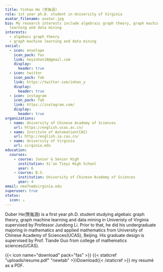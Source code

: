 ```yaml
---
title: Yinhan He (贺胤涵)
role: 1st year ph.D. student in University of Virginia
avatar_filename: avatar.jpg
bio: My research interests include algebraic graph theory, graph machine
  learning and data mining
interests:
  - algebaic graph theory
  - graph machine learning and data mining
social:
  - icon: envelope
    icon_pack: fas
    link: heyinhan18@gmail.com
    display:
      header: true
  - icon: twitter
    icon_pack: fab
    link: https://twitter.com/inhan_y
    display:
      header: true
  - icon: instagram
    icon_pack: fab
    link: https://instagram.com/
    display:
      header: true
organizations:
  - name: University of Chinese Academy of Sciences
    url: https://english.ucas.ac.cn/
  - name: Institute of Automation(CAS)
    url: http://english.ia.cas.cn/
  - name: University of Virginia
    url: virginia.edu
education:
  courses:
    - course: Junior & Senior High
      institution: Xi'an Tieyi High School
      year: 6
    - course: B.S.
      institution: University of Chinese Academy of Sciences
      year: 4
email: nee7ne@virginia.edu
superuser: true
status:
  icon: ☕️
---
```

Duber He(贺胤涵) is a first year ph.D. student studying algebaic graph theory, graph machine learning and data mining in Univeristy of Virginia supervised by Professor Jundong Li. Prior to that, he did his undergraduate majoring in mathematics and applied mathematics from University of Chinese Academy of Sciences(UCAS), Beijing. His graduate design is supervised by Prof. Tiande Guo from college of mathematics sciences(UCAS).

{{< icon name="download" pack="fas" >}} {{< staticref "uploads/resume.pdf" "newtab" >}}Download{{< /staticref >}} my resumé as a PDF.